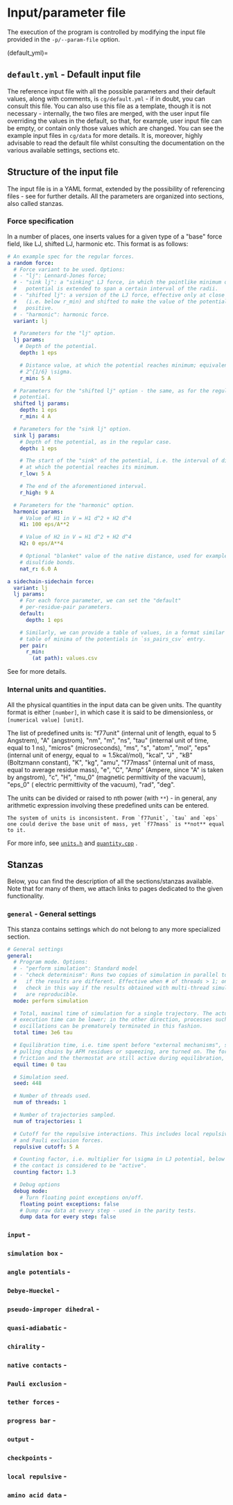 # Input/parameter file

The execution of the program is controlled by modifying the input file provided in the `-p/--param-file` option.

(default_yml)=
## `default.yml` - Default input file

The reference input file with all the possible parameters and their default values, along with comments, is `cg/default.yml` - if in doubt, you can consult this file. You can also use this file as a template, though it is not necessary - internally, the two files are merged, with the user input file overriding the values in the default, so that, for example, user input file can be empty, or contain only those values which are changed. You can see the example input files in `cg/data` for more details. It is, moreover, highly advisable to read the default file whilst consulting the documentation on the various available settings, sections etc.

## Structure of the input file

The input file is in a YAML format, extended by the possibility of referencing files - see [](_formats) for further details. All the parameters are organized into sections, also called stanzas.

### Force specification

In a number of places, one inserts values for a given type of a "base" force field, like LJ, shifted LJ, harmonic etc. This format is as follows:

```yaml
# An example spec for the regular forces.
a random force:
  # Force variant to be used. Options:
  # - "lj": Lennard-Jones force;
  # - "sink lj": a "sinking" LJ force, in which the pointlike minimum of the
  #   potential is extended to span a certain interval of the radii.
  # - "shifted lj": a version of the LJ force, effective only at close distances
  #   (i.e. below r_min) and shifted to make the value of the potential always
  #   positive.
  # - "harmonic": harmonic force.
  variant: lj

  # Parameters for the "lj" option.
  lj params:
    # Depth of the potential.
    depth: 1 eps

    # Distance value, at which the potential reaches minimum; equivalently,
    # 2^{1/6} \sigma.
    r_min: 5 A

  # Parameters for the "shifted lj" option - the same, as for the regular LJ
  # potential.
  shifted lj params:
    depth: 1 eps
    r_min: 4 A

  # Parameters for the "sink lj" option.
  sink lj params:
    # Depth of the potential, as in the regular case.
    depth: 1 eps

    # The start of the "sink" of the potential, i.e. the interval of distances
    # at which the potential reaches its minimum.
    r_low: 5 A

    # The end of the aforementioned interval.
    r_high: 9 A

  # Parameters for the "harmonic" option.
  harmonic params:
    # Value of H1 in V = H1 d^2 + H2 d^4
    H1: 100 eps/A**2

    # Value of H2 in V = H1 d^2 + H2 d^4
    H2: 0 eps/A**4

    # Optional "blanket" value of the native distance, used for example with
    # disulfide bonds.
    nat_r: 6.0 A

a sidechain-sidechain force:
  variant: lj
  lj params:
    # For each force parameter, we can set the "default"
    # per-residue-pair parameters.
    default:
      depth: 1 eps

    # Similarly, we can provide a table of values, in a format similar to the
    # table of minima of the potentials in `ss_pairs_csv` entry.
    per pair:
      r_min:
        (at path): values.csv
```

See [](default_yml) for more details.

### Internal units and quantities.

All the physical quantities in the input data can be given units. The quantity
format is either `[number]`, in which case it is said to be dimensionless,
or `[numerical value] [unit]`.

The list of predefined units is: "f77unit" (internal unit of length, equal to 5
Angstrem), "A" (angstrom), "nm", "m", "ns", "tau" (internal unit of time, equal
to 1 ns), "micros" (microseconds), "ms", "s", "atom", "mol", "eps" (internal
unit of energy, equal to $\approx 1.5 \textrm{kcal}/\textrm{mol}$), "kcal", "J"
, "kB" (Boltzmann constant), "K", "kg", "amu", "f77mass" (internal unit of mass,
equal to average residue mass), "e", "C", "Amp" (Ampere, since "A" is taken by
angstrom), "c", "H", "mu_0" (magnetic permittivity of the vacuum), "eps_0" (
electric permittivity of the vacuum), "rad", "deg".

The units can be divided or raised to nth power (with `**`) - in general, any
arithmetic expression involving these predefined units can be entered.

```{warning}
The system of units is inconsistent. From `f77unit`, `tau` and `eps` one could derive the base unit of mass, yet `f77mass` is **not** equal to it.
```

For more info,
see [`units.h`](https://github.com/vitreusx/pas-cg/blob/main/cg/include/cg/utils/units.h)
and [`quantity.cpp`](https://github.com/vitreusx/pas-cg/blob/main/cg/src/utils/quantity.cpp)
.

## Stanzas

Below, you can find the description of all the sections/stanzas available. Note that for many of them, we attach links to pages dedicated to the given functionality.

### `general` - General settings

This stanza contains settings which do not belong to any more specialized section.

```yaml
# General settings
general:
  # Program mode. Options:
  # - "perform simulation": Standard model
  # - "check determinism": Runs two copies of simulation in parallel to see
  #   if the results are different. Effective when # of threads > 1; one can
  #   check in this way if the results obtained with multi-thread simulations
  #   are reproducible.
  mode: perform simulation

  # Total, maximal time of simulation for a single trajectory. The actual
  # execution time can be lower; in the other direction, processes such as
  # oscillations can be prematurely terminated in this fashion.
  total time: 3e6 tau

  # Equilibration time, i.e. time spent before "external mechanisms", such as
  # pulling chains by AFM residues or squeezing, are turned on. The forces of
  # friction and the thermostat are still active during equilibration, though.
  equil time: 0 tau

  # Simulation seed.
  seed: 448

  # Number of threads used.
  num of threads: 1

  # Number of trajectories sampled.
  num of trajectories: 1

  # Cutoff for the repulsive interactions. This includes local repulsive forces
  # and Pauli exclusion forces.
  repulsive cutoff: 5 A

  # Counting factor, i.e. multiplier for \sigma in LJ potential, below which
  # the contact is considered to be "active".
  counting factor: 1.3

  # Debug options
  debug mode:
    # Turn floating point exceptions on/off.
    floating point exceptions: false
    # Dump raw data at every step - used in the parity tests.
    dump data for every step: false
```

### `input` - [](_input)

### `simulation box` - [](_sbox)

### `angle potentials` - [](_angle)

### `Debye-Hueckel` - [](_dh)

### `pseudo-improper dihedral` - [](_pid)

### `quasi-adiabatic` - [](_qa)

### `chirality` - [](_chir)

### `native contacts` - [](_nc)

### `Pauli exclusion` - [](_pauli)

### `tether forces` - [](_tether)

### `progress bar` - [](_pbar)

### `output` - [](_output)

### `checkpoints` - [](_ckpt)

### `local repulsive` - [](_lrep)

### `amino acid data` - [](_amino)